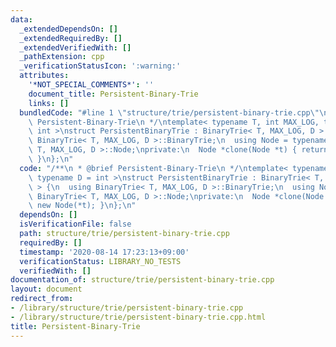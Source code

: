 ```yaml
---
data:
  _extendedDependsOn: []
  _extendedRequiredBy: []
  _extendedVerifiedWith: []
  _pathExtension: cpp
  _verificationStatusIcon: ':warning:'
  attributes:
    '*NOT_SPECIAL_COMMENTS*': ''
    document_title: Persistent-Binary-Trie
    links: []
  bundledCode: "#line 1 \"structure/trie/persistent-binary-trie.cpp\"\n/**\n * @brief\
    \ Persistent-Binary-Trie\n */\ntemplate< typename T, int MAX_LOG, typename D =\
    \ int >\nstruct PersistentBinaryTrie : BinaryTrie< T, MAX_LOG, D > {\n  using\
    \ BinaryTrie< T, MAX_LOG, D >::BinaryTrie;\n  using Node = typename BinaryTrie<\
    \ T, MAX_LOG, D >::Node;\nprivate:\n  Node *clone(Node *t) { return new Node(*t);\
    \ }\n};\n"
  code: "/**\n * @brief Persistent-Binary-Trie\n */\ntemplate< typename T, int MAX_LOG,\
    \ typename D = int >\nstruct PersistentBinaryTrie : BinaryTrie< T, MAX_LOG, D\
    \ > {\n  using BinaryTrie< T, MAX_LOG, D >::BinaryTrie;\n  using Node = typename\
    \ BinaryTrie< T, MAX_LOG, D >::Node;\nprivate:\n  Node *clone(Node *t) { return\
    \ new Node(*t); }\n};\n"
  dependsOn: []
  isVerificationFile: false
  path: structure/trie/persistent-binary-trie.cpp
  requiredBy: []
  timestamp: '2020-08-14 17:23:13+09:00'
  verificationStatus: LIBRARY_NO_TESTS
  verifiedWith: []
documentation_of: structure/trie/persistent-binary-trie.cpp
layout: document
redirect_from:
- /library/structure/trie/persistent-binary-trie.cpp
- /library/structure/trie/persistent-binary-trie.cpp.html
title: Persistent-Binary-Trie
---
```

